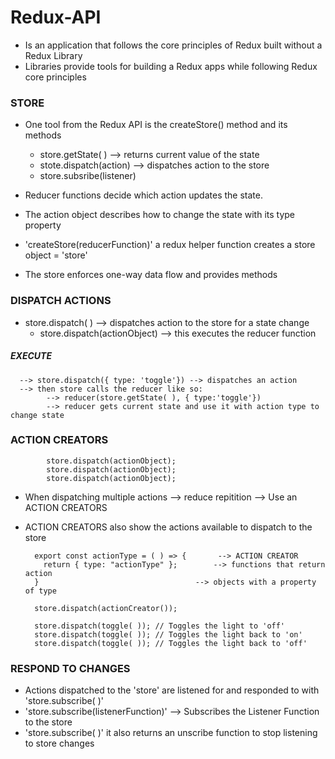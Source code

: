 # Redux-API

- Is an application that follows the core principles of Redux built without a Redux Library
- Libraries provide tools for building a Redux apps while following Redux core principles

### STORE
- One tool from the Redux API is the createStore() method and its methods
    - store.getState( )              --> returns current value of the state
    - stote.dispatch(action)         --> dispatches action to the store
    - store.subsribe(listener)

- Reducer functions decide which action updates the state.
- The action object describes how to change the state with its type property
- 'createStore(reducerFunction)' a redux helper function creates a store object = 'store'
- The store enforces one-way data flow and provides methods
### DISPATCH ACTIONS
- store.dispatch( ) --> dispatches action to the store for a state change
    - store.dispatch(actionObject) --> this executes the reducer function
##### EXECUTE
      --> store.dispatch({ type: 'toggle'}) --> dispatches an action
      --> then store calls the reducer like so:
            --> reducer(store.getState( ), { type:'toggle'})
            --> reducer gets current state and use it with action type to change state
### ACTION CREATORS
            store.dispatch(actionObject);
            store.dispatch(actionObject);
            store.dispatch(actionObject);
- When dispatching multiple actions --> reduce repitition --> Use an ACTION CREATORS
- ACTION CREATORS also show the actions available to dispatch to the store
  
        export const actionType = ( ) => {       --> ACTION CREATOR
          return { type: "actionType" };        --> functions that return action 
        }                                   --> objects with a property of type

        store.dispatch(actionCreator());
               
        store.dispatch(toggle( )); // Toggles the light to 'off'
        store.dispatch(toggle( )); // Toggles the light back to 'on'
        store.dispatch(toggle( )); // Toggles the light back to 'off'
### RESPOND TO CHANGES

- Actions dispatched to the 'store' are listened for and responded to with 'store.subscribe( )'
- 'store.subscribe(listenerFunction)' --> Subscribes the Listener Function to the store
- 'store.subscribe( )' it also returns an unscribe function to stop listening to store changes

